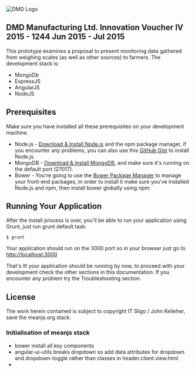 ![DMD Logo](dmd_logo.png)

## DMD Manufacturing Ltd. Innovation Voucher IV 2015 - 1244 Jun 2015 - Jul 2015
This prototype examines a proposal to present monitoring data gathered from weighing scales (as well as other sources) to farmers.
The development stack is:

* MongoDb
* ExpressJS
* AngularJS
* NodeJS


## Prerequisites
Make sure you have installed all these prerequisites on your development machine.
* Node.js - [Download & Install Node.js](http://www.nodejs.org/download/) and the npm package manager, if you encounter any problems, you can also use this [GitHub Gist](https://gist.github.com/isaacs/579814) to install Node.js.
* MongoDB - [Download & Install MongoDB](http://www.mongodb.org/downloads), and make sure it's running on the default port (27017).
* Bower - You're going to use the [Bower Package Manager](http://bower.io/) to manage your front-end packages, in order to install it make sure you've installed Node.js and npm, then install bower globally using npm:

## Running Your Application
After the install process is over, you'll be able to run your application using Grunt, just run grunt default task:

```
$ grunt
```

Your application should run on the 3000 port so in your browser just go to [http://localhost:3000](http://localhost:3000)
                            
That's it! your application should be running by now, to proceed with your development check the other sections in this documentation. 
If you encounter any problem try the Troubleshooting section.

## License

The work herein contained is subject to copyright IT Sligo / John Kelleher, save the meanjs.org stack.

### Initialisation of meanjs stack

* bower install all key components
* angular-ui-utils breaks dropdown so add data attributes for dropdown and dropdown-toggle rather than classes in header.client.view.html
* 
